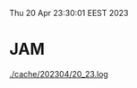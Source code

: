 Thu 20 Apr 23:30:01 EEST 2023
# JAM
<a href='./cache/202304/20_23.log'>./cache/202304/20_23.log</a>

